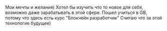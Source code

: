 Мои мечты и желания)
Хотел бы изучить что то новое для себя, возможно даже зарабатывать в этой сфере. Пошел учиться в GB, потому что здесь есть курс "Блокчейн разработчик"
Считаю что за этой технологие будущее)
